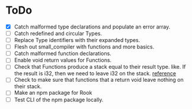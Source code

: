 # ToDo
- [x] Catch malformed type declarations and populate an error array.
- [ ] Catch redefined and circular Types.
- [ ] Replace Type identifiers with their expanded types.
- [ ] Flesh out small_compiler with functions and more basics.
- [ ] Catch malformed function declarations.
- [ ] Enable void return values for Functions.
- [ ] Check that Functions produce a stack equal to their result type. like. If the result is i32, then we need to leave i32 on the stack. [reference](https://webassembly.github.io/spec/core/syntax/modules.html#functions)
- [ ] Check to make sure that functions that a return void leave nothing on their stack.
- [ ] Make an npm package for Rook
- [ ] Test CLI of the npm package locally.
